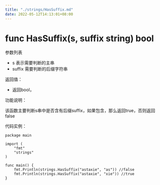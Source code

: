 ```yaml
---
title: "./strings/HasSuffix.md"
date: 2022-05-12T14:13:01+08:00
---
```

# func HasSuffix(s, suffix string) bool

参数列表

- s 表示需要判断的主串
- suffix 需要判断的后缀字符串

返回值：

- 返回bool，

功能说明：

该函数主要判断s串中是否含有后缀suffix，如果包含，那么返回true，否则返回false

代码实例：

	package main
	
	import (
		"fmt"
		"strings"
	)
	
	func main() {
		fmt.Println(strings.HasSuffix("astaxie", "as")) //false
		fmt.Println(strings.HasSuffix("astaxie", "xie")) //true
	}